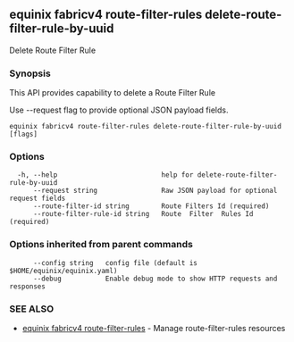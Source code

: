 ## equinix fabricv4 route-filter-rules delete-route-filter-rule-by-uuid

Delete Route Filter Rule

### Synopsis

This API provides capability to delete a Route Filter Rule

Use --request flag to provide optional JSON payload fields.

```
equinix fabricv4 route-filter-rules delete-route-filter-rule-by-uuid [flags]
```

### Options

```
  -h, --help                          help for delete-route-filter-rule-by-uuid
      --request string                Raw JSON payload for optional request fields
      --route-filter-id string        Route Filters Id (required)
      --route-filter-rule-id string   Route  Filter  Rules Id (required)
```

### Options inherited from parent commands

```
      --config string   config file (default is $HOME/equinix/equinix.yaml)
      --debug           Enable debug mode to show HTTP requests and responses
```

### SEE ALSO

* [equinix fabricv4 route-filter-rules](equinix_fabricv4_route-filter-rules.md)	 - Manage route-filter-rules resources


